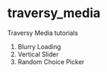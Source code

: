 # traversy_media

Traversy Media tutorials

1. Blurry Loading
2. Vertical Slider
3. Random Choice Picker
